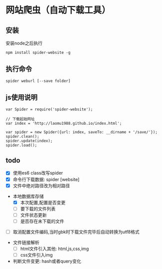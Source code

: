 # 网站爬虫（自动下载工具）


## 安装
安装node之后执行
```
npm install spider-website -g
```


## 执行命令
```
spider weburl [--save folder]
```

## js使用说明
```
var Spider = require('spider-website');

// 下载起始网址
var index = 'http://laomu1988.github.io/index.html';

var spider = new Spider({url: index, saveTo: __dirname + '/save/'});
spider.clean();
spider.update(index);
spider.load();
```

## todo
* [x] 使用es6 class改写spider
* [x] 命令行下载数据: spider [website]
* [x] 文件中绝对路径改为相对路径
* 本地数据库存储
    - [x] 本次配置,配置是否变更
    - [ ] 要下载的文件列表
    - [ ] 文件状态更新
    - [ ] 是否存在未下载的文件
* [ ] 取消配置文件编码,当时gbk时下载文件完毕后自动转换为utf8格式
* 文件链接解析
    - [ ] html文件引入其他: html,js,css,img
    - [ ] css文件引入img
* 判断文件变更: hash或者query变化